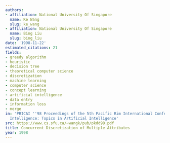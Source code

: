 ```yaml
---
authors:
- affiliation: National University Of Singapore
  name: Ke Wang
  slug: ke_wang
- affiliation: National University Of Singapore
  name: Bing Liu
  slug: bing_liu
date: '1998-11-22'
estimated_citations: 21
fields:
- greedy algorithm
- heuristic
- decision tree
- theoretical computer science
- discretization
- machine learning
- computer science
- concept learning
- artificial intelligence
- data entry
- information loss
- merge
in: 'PRICAI ''98 Proceedings of the 5th Pacific Rim International Conference on Artificial
  Intelligence: Topics in Artificial Intelligence'
src: https://www.cs.sfu.ca/~wangk/pub/pkdd98.pdf
title: Concurrent Discretization of Multiple Attributes
year: 1998
---
```

